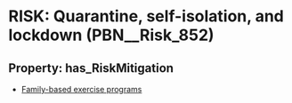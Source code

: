 # RISK: __Quarantine, self-isolation, and lockdown__ (PBN__Risk_852)

## Property: has_RiskMitigation

* [Family-based exercise programs](PBN__RiskMitigation_1176)


